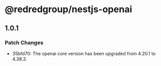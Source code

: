 # @redredgroup/nestjs-openai

## 1.0.1

### Patch Changes

- 35bfd70: The openai core version has been upgraded from 4.20.1 to 4.38.3.
